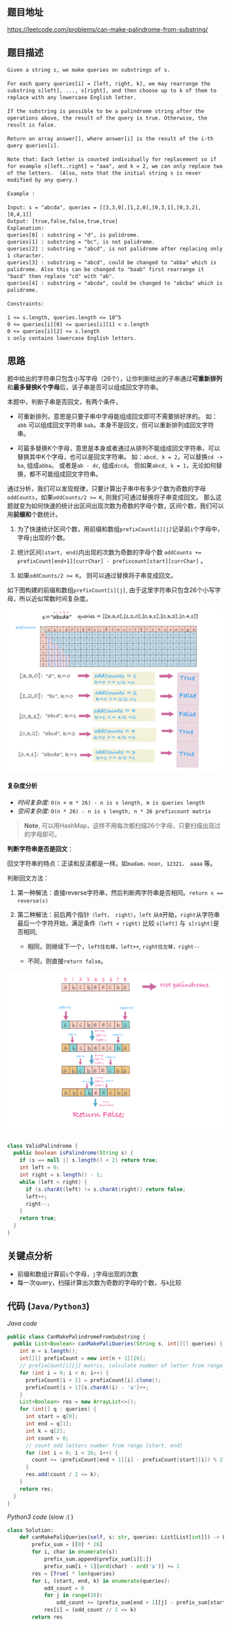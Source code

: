 ## 题目地址
https://leetcode.com/problems/can-make-palindrome-from-substring/

## 题目描述
```
Given a string s, we make queries on substrings of s.

For each query queries[i] = [left, right, k], we may rearrange the substring s[left], ..., s[right], and then choose up to k of them to replace with any lowercase English letter. 

If the substring is possible to be a palindrome string after the operations above, the result of the query is true. Otherwise, the result is false.

Return an array answer[], where answer[i] is the result of the i-th query queries[i].

Note that: Each letter is counted individually for replacement so if for example s[left..right] = "aaa", and k = 2, we can only replace two of the letters.  (Also, note that the initial string s is never modified by any query.)

Example :

Input: s = "abcda", queries = [[3,3,0],[1,2,0],[0,3,1],[0,3,2],[0,4,1]]
Output: [true,false,false,true,true]
Explanation:
queries[0] : substring = "d", is palidrome.
queries[1] : substring = "bc", is not palidrome.
queries[2] : substring = "abcd", is not palidrome after replacing only 1 character.
queries[3] : substring = "abcd", could be changed to "abba" which is palidrome. Also this can be changed to "baab" first rearrange it "bacd" then replace "cd" with "ab".
queries[4] : substring = "abcda", could be changed to "abcba" which is palidrome.
 
Constraints:

1 <= s.length, queries.length <= 10^5
0 <= queries[i][0] <= queries[i][1] < s.length
0 <= queries[i][2] <= s.length
s only contains lowercase English letters.
```

## 思路
题中给出的字符串只包含小写字母（26个），让你判断给出的子串通过**可重新排列**和**最多替换K个字母**后，该子串是否可以组成回文字符串。

本题中，判断子串是否回文，有两个条件，

- 可重新排列，意思是只要子串中字母能组成回文即可不需要排好序的。
如：`abb` 可以组成回文字符串 `bab`。本身不是回文，但可以重新排列成回文字符串。

- 可最多替换K个字母，意思是本身或者通过从排列不能组成回文字符串，可以替换其中K个字母，也可以是回文字符串。
如：`abcd, k = 2`，可以替换`cd -> ba`, 组成`abba`。 或者是`ab - dc`, 组成`dccd`。
但如果`abcd, k = 1`，无论如何替换，都不可能组成回文字符串。

通过分析，我们可以发现规律，只要计算出子串中有多少个数为奇数的字母 `oddCounts`，如果`oddCounts/2 >= K`, 则我们可通过替换将子串变成回文。
那么这题就变为如何快速的统计出区间出现次数为奇数的字母个数，区间个数，我们可以用**前缀和**个数统计。

1. 为了快速统计区间个数，用前缀和数组`prefixCount[i][j]`记录前`i`个字母中，字母`j`出现的个数。

2. 统计区间`[start, end]`内出现的次数为奇数的字母个数 
`oddCounts += prefixCount[end+1][currChar] - prefixcount[start][currChar]` 。

3. 如果`oddCounts/2 >= K`， 则可以通过替换将子串变成回文。

如下图构建的前缀和数组`prefixCount[i][j]`, 由于这里字符串只包含26个小写字母，所以近似常数时间复杂度。

![1177 can make palindrome](../../assets/leetcode/1177.can-make-palindrome-from-substring.PNG)
 

#### 复杂度分析
- *时间复杂度:* `O(n + m * 26) - n is s length, m is queries length`
- *空间复杂度:* `O(n * 26) - n is s length, n * 26 prefixcount matrix`

>**Note**, 可以用HashMap，这样不用每次都扫描26个字母，只要扫描出现过的字母即可。


**判断字符串是否是回文**：

回文字符串的特点：正读和反渎都是一样。如`madam，noon, 12321， aaaa` 等。

判断回文方法：

1. 第一种解法：直接reverse字符串，然后判断两字符串是否相同。`return s == reverse(s)` 

2. 第二种解法：前后两个指针`（left， right）`，`left` 从`0`开始，`right`从字符串最后一个字符开始，满足条件`（left < right)` 比较
`s[left]` 与` s[right]`是否相同, 

    - 相同，则继续下一个，`left往右移，left++`, `right往左移，right--` 

    - 不同，则直接`return false`。
    
  ![check palindrome #2](../../assets/leetcode/1177.palindrome.png)
  
```java
class ValidPalindrome {
  public boolean isPalindrome(String s) {
    if (s == null || s.length() < 2) return true;
    int left = 0;
    int right = s.length() - 1;
    while (left < right) {
      if (s.charAt(left) != s.charAt(right)) return false;
      left++;
      right--;
    }
    return true;
  }
}
```

## 关键点分析

- 前缀和数组计算前`i`个字母，`j`字母出现的次数
- 每一次query，扫描计算出次数为奇数的字母的个数，与`k`比较

## 代码 (`Java/Python3`)
*Java code*
```java
public class CanMakePalindromeFromSubstring {
  public List<Boolean> canMakePaliQueries(String s, int[][] queries) {
    int n = s.length();
    int[][] prefixCount = new int[n + 1][26];
    // prefixCount[i][j] matrix, calculate number of letter from range [0,i] for j letter.
    for (int i = 0; i < n; i++) {
      prefixCount[i + 1] = prefixCount[i].clone();
      prefixCount[i + 1][s.charAt(i) - 'a']++;
    }
    List<Boolean> res = new ArrayList<>();
    for (int[] q : queries) {
      int start = q[0];
      int end = q[1];
      int k = q[2];
      int count = 0;
      // count odd letters number from range [start, end]
      for (int i = 0; i < 26; i++) {
        count += (prefixCount[end + 1][i] - prefixCount[start][i]) % 2;
      }
      res.add(count / 2 <= k);
    }
    return res;
  }
}
```

*Python3 code* (slow :( )
```python
class Solution:
    def canMakePaliQueries(self, s: str, queries: List[List[int]]) -> List[bool]:
        prefix_sum = [[0] * 26]
        for i, char in enumerate(s):
            prefix_sum.append(prefix_sum[i][:])
            prefix_sum[i + 1][ord(char) - ord('a')] += 1
        res = [True] * len(queries)
        for i, (start, end, k) in enumerate(queries):
            odd_count = 0
            for j in range(26):
                odd_count += (prefix_sum[end + 1][j] - prefix_sum[start][j]) % 2
            res[i] = (odd_count // 2 <= k)
        return res
```
